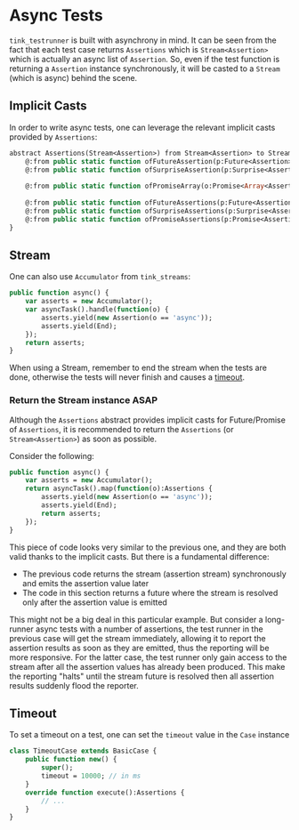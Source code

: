 # Async Tests

`tink_testrunner` is built with asynchrony in mind. It can be seen from the fact that
each test case returns `Assertions` which is `Stream<Assertion>` which is actually an
async list of `Assertion`. So, even if the test function is returning a `Assertion`
instance synchronously, it will be casted to a `Stream` (which is async) behind the scene.

## Implicit Casts

In order to write async tests, one can leverage the relevant implicit casts provided by `Assertions`:

```haxe
abstract Assertions(Stream<Assertion>) from Stream<Assertion> to Stream<Assertion> {
	@:from public static function ofFutureAssertion(p:Future<Assertion>):Assertions;
	@:from public static function ofSurpriseAssertion(p:Surprise<Assertion, Error>):Assertions;
	
	@:from public static function ofPromiseArray(o:Promise<Array<Assertion>>):Assertions;
	
	@:from public static function ofFutureAssertions(p:Future<Assertions>):Assertions;
	@:from public static function ofSurpriseAssertions(p:Surprise<Assertions, Error>):Assertions;
	@:from public static function ofPromiseAssertions(p:Promise<Assertions>):Assertions;
}
```


## Stream

One can also use `Accumulator` from `tink_streams`:

```haxe
public function async() {
	var asserts = new Accumulator();
	var asyncTask().handle(function(o) {
		asserts.yield(new Assertion(o == 'async'));
		asserts.yield(End);
	});
	return asserts;
}
```

When using a Stream, remember to end the stream when the tests are done,
otherwise the tests will never finish and causes a [timeout](#timeout).

### Return the Stream instance ASAP

Although the `Assertions` abstract provides implicit casts for Future/Promise of `Assertions`,
it is recommended to return the `Assertions` (or `Stream<Assertion>`) as soon as possible.

Consider the following:

```haxe
public function async() {
	var asserts = new Accumulator();
	return asyncTask().map(function(o):Assertions {
		asserts.yield(new Assertion(o == 'async'));
		asserts.yield(End);
		return asserts;
	});
}
```

This piece of code looks very similar to the previous one, and they are both valid thanks to the implicit casts.
But there is a fundamental difference:

- The previous code returns the stream (assertion stream) synchronously and emits the assertion value later
- The code in this section returns a future where the stream is resolved only after the assertion value is emitted

This might not be a big deal in this particular example. But consider a long-runner async tests with a number of assertions,
the test runner in the previous case will get the stream immediately, allowing it to report the assertion results as soon
as they are emitted, thus the reporting will be more responsive. For the latter case, the test runner only gain access
to the stream after all the assertion values has already been produced. This make the reporting "halts" until the stream 
future is resolved then all assertion results suddenly flood the reporter.


## Timeout

To set a timeout on a test, one can set the `timeout` value in the `Case` instance

```haxe
class TimeoutCase extends BasicCase {
	public function new() {
		super();
		timeout = 10000; // in ms
	}
	override function execute():Assertions {
		// ...
	}
}
```
